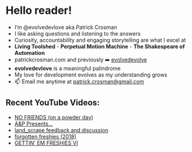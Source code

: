 # Hello reader!  
- I’m @evolvedevlove aka Patrick Crosman  
- I like asking questions and listening to the answers
- Curiosity, accountability and engaging storytelling are what I excel at
- **Living Toolshed** - **Perpetual Motion Machine** - **The Shakespeare of Automation**
- patrickcrosman.com and previously ➡️ [evolvedevolve](https://www.github.com/evolvedevolve?tab=repositories&target="_blank")
- __evolvedevlove__ is a meaningful palindrome
- My love for development evolves as my understanding grows
- 📫 Email me anytime at patrick.crosman@gmail.com

## Recent YouTube Videos:

<!-- YOUTUBE:START -->
- [NO FRIENDS &lpar;on a powder day&rpar;](https://www.youtube.com/watch?v=5L58-RBB4Bk)
- [A&amp;P Presents...](https://www.youtube.com/watch?v=iPxYw_iG48o)
- [land_scrape feedback and discussion](https://www.youtube.com/watch?v=e7rZ24X8osA)
- [forgotten freshies &lpar;2018&rpar;](https://www.youtube.com/watch?v=hdI1SZaWIig)
- [GETTIN&#39; EM FRESHIES VI](https://www.youtube.com/watch?v=CEdkFvnIMEc)
<!-- YOUTUBE:END -->

<!---
evolvedevlove/evolvedevlove is a ✨ special ✨ repository because its `README.md` (this file) appears on Patrick's GitHub profile.
You can learn a lot if you read the comments.
--->

